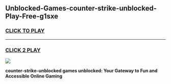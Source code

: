 
## Unblocked-Games-counter-strike-unblocked-Play-Free-g1sxe
<h3>
<a href="https://premium76.site?title=counter-strike-unblocked&ref=24M">CLICK TO PLAY</a></h3>
<hr>

<h3>
<a href="https://premium76.site?title=counter-strike-unblocked&ref=24M">CLICK 2 PLAY</a>
  
</h3>

<a href="https://premium76.site?title=counter-strike-unblocked&ref=24M"><img src="https://clearcache.store/games.png"></a>


**counter-strike-unblocked games unblocked: Your Gateway to Fun and Accessible Online Gaming**
